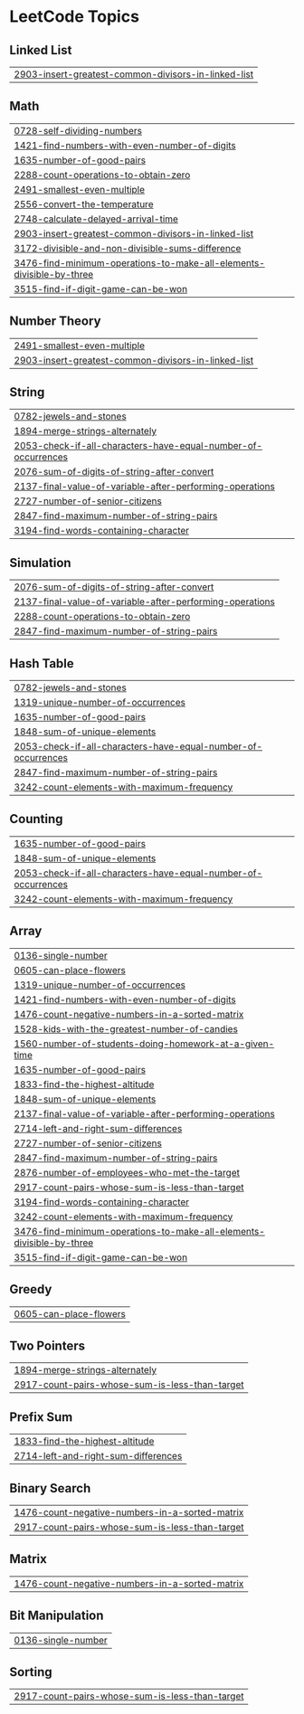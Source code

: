 <!---LeetCode Topics Start-->
# LeetCode Topics
## Linked List
|  |
| ------- |
| [2903-insert-greatest-common-divisors-in-linked-list](https://github.com/Batuhan-METU/LeetCode-Solutions/tree/master/2903-insert-greatest-common-divisors-in-linked-list) |
## Math
|  |
| ------- |
| [0728-self-dividing-numbers](https://github.com/Batuhan-METU/LeetCode-Solutions/tree/master/0728-self-dividing-numbers) |
| [1421-find-numbers-with-even-number-of-digits](https://github.com/Batuhan-METU/LeetCode-Solutions/tree/master/1421-find-numbers-with-even-number-of-digits) |
| [1635-number-of-good-pairs](https://github.com/Batuhan-METU/LeetCode-Solutions/tree/master/1635-number-of-good-pairs) |
| [2288-count-operations-to-obtain-zero](https://github.com/Batuhan-METU/LeetCode-Solutions/tree/master/2288-count-operations-to-obtain-zero) |
| [2491-smallest-even-multiple](https://github.com/Batuhan-METU/LeetCode-Solutions/tree/master/2491-smallest-even-multiple) |
| [2556-convert-the-temperature](https://github.com/Batuhan-METU/LeetCode-Solutions/tree/master/2556-convert-the-temperature) |
| [2748-calculate-delayed-arrival-time](https://github.com/Batuhan-METU/LeetCode-Solutions/tree/master/2748-calculate-delayed-arrival-time) |
| [2903-insert-greatest-common-divisors-in-linked-list](https://github.com/Batuhan-METU/LeetCode-Solutions/tree/master/2903-insert-greatest-common-divisors-in-linked-list) |
| [3172-divisible-and-non-divisible-sums-difference](https://github.com/Batuhan-METU/LeetCode-Solutions/tree/master/3172-divisible-and-non-divisible-sums-difference) |
| [3476-find-minimum-operations-to-make-all-elements-divisible-by-three](https://github.com/Batuhan-METU/LeetCode-Solutions/tree/master/3476-find-minimum-operations-to-make-all-elements-divisible-by-three) |
| [3515-find-if-digit-game-can-be-won](https://github.com/Batuhan-METU/LeetCode-Solutions/tree/master/3515-find-if-digit-game-can-be-won) |
## Number Theory
|  |
| ------- |
| [2491-smallest-even-multiple](https://github.com/Batuhan-METU/LeetCode-Solutions/tree/master/2491-smallest-even-multiple) |
| [2903-insert-greatest-common-divisors-in-linked-list](https://github.com/Batuhan-METU/LeetCode-Solutions/tree/master/2903-insert-greatest-common-divisors-in-linked-list) |
## String
|  |
| ------- |
| [0782-jewels-and-stones](https://github.com/Batuhan-METU/LeetCode-Solutions/tree/master/0782-jewels-and-stones) |
| [1894-merge-strings-alternately](https://github.com/Batuhan-METU/LeetCode-Solutions/tree/master/1894-merge-strings-alternately) |
| [2053-check-if-all-characters-have-equal-number-of-occurrences](https://github.com/Batuhan-METU/LeetCode-Solutions/tree/master/2053-check-if-all-characters-have-equal-number-of-occurrences) |
| [2076-sum-of-digits-of-string-after-convert](https://github.com/Batuhan-METU/LeetCode-Solutions/tree/master/2076-sum-of-digits-of-string-after-convert) |
| [2137-final-value-of-variable-after-performing-operations](https://github.com/Batuhan-METU/LeetCode-Solutions/tree/master/2137-final-value-of-variable-after-performing-operations) |
| [2727-number-of-senior-citizens](https://github.com/Batuhan-METU/LeetCode-Solutions/tree/master/2727-number-of-senior-citizens) |
| [2847-find-maximum-number-of-string-pairs](https://github.com/Batuhan-METU/LeetCode-Solutions/tree/master/2847-find-maximum-number-of-string-pairs) |
| [3194-find-words-containing-character](https://github.com/Batuhan-METU/LeetCode-Solutions/tree/master/3194-find-words-containing-character) |
## Simulation
|  |
| ------- |
| [2076-sum-of-digits-of-string-after-convert](https://github.com/Batuhan-METU/LeetCode-Solutions/tree/master/2076-sum-of-digits-of-string-after-convert) |
| [2137-final-value-of-variable-after-performing-operations](https://github.com/Batuhan-METU/LeetCode-Solutions/tree/master/2137-final-value-of-variable-after-performing-operations) |
| [2288-count-operations-to-obtain-zero](https://github.com/Batuhan-METU/LeetCode-Solutions/tree/master/2288-count-operations-to-obtain-zero) |
| [2847-find-maximum-number-of-string-pairs](https://github.com/Batuhan-METU/LeetCode-Solutions/tree/master/2847-find-maximum-number-of-string-pairs) |
## Hash Table
|  |
| ------- |
| [0782-jewels-and-stones](https://github.com/Batuhan-METU/LeetCode-Solutions/tree/master/0782-jewels-and-stones) |
| [1319-unique-number-of-occurrences](https://github.com/Batuhan-METU/LeetCode-Solutions/tree/master/1319-unique-number-of-occurrences) |
| [1635-number-of-good-pairs](https://github.com/Batuhan-METU/LeetCode-Solutions/tree/master/1635-number-of-good-pairs) |
| [1848-sum-of-unique-elements](https://github.com/Batuhan-METU/LeetCode-Solutions/tree/master/1848-sum-of-unique-elements) |
| [2053-check-if-all-characters-have-equal-number-of-occurrences](https://github.com/Batuhan-METU/LeetCode-Solutions/tree/master/2053-check-if-all-characters-have-equal-number-of-occurrences) |
| [2847-find-maximum-number-of-string-pairs](https://github.com/Batuhan-METU/LeetCode-Solutions/tree/master/2847-find-maximum-number-of-string-pairs) |
| [3242-count-elements-with-maximum-frequency](https://github.com/Batuhan-METU/LeetCode-Solutions/tree/master/3242-count-elements-with-maximum-frequency) |
## Counting
|  |
| ------- |
| [1635-number-of-good-pairs](https://github.com/Batuhan-METU/LeetCode-Solutions/tree/master/1635-number-of-good-pairs) |
| [1848-sum-of-unique-elements](https://github.com/Batuhan-METU/LeetCode-Solutions/tree/master/1848-sum-of-unique-elements) |
| [2053-check-if-all-characters-have-equal-number-of-occurrences](https://github.com/Batuhan-METU/LeetCode-Solutions/tree/master/2053-check-if-all-characters-have-equal-number-of-occurrences) |
| [3242-count-elements-with-maximum-frequency](https://github.com/Batuhan-METU/LeetCode-Solutions/tree/master/3242-count-elements-with-maximum-frequency) |
## Array
|  |
| ------- |
| [0136-single-number](https://github.com/Batuhan-METU/LeetCode-Solutions/tree/master/0136-single-number) |
| [0605-can-place-flowers](https://github.com/Batuhan-METU/LeetCode-Solutions/tree/master/0605-can-place-flowers) |
| [1319-unique-number-of-occurrences](https://github.com/Batuhan-METU/LeetCode-Solutions/tree/master/1319-unique-number-of-occurrences) |
| [1421-find-numbers-with-even-number-of-digits](https://github.com/Batuhan-METU/LeetCode-Solutions/tree/master/1421-find-numbers-with-even-number-of-digits) |
| [1476-count-negative-numbers-in-a-sorted-matrix](https://github.com/Batuhan-METU/LeetCode-Solutions/tree/master/1476-count-negative-numbers-in-a-sorted-matrix) |
| [1528-kids-with-the-greatest-number-of-candies](https://github.com/Batuhan-METU/LeetCode-Solutions/tree/master/1528-kids-with-the-greatest-number-of-candies) |
| [1560-number-of-students-doing-homework-at-a-given-time](https://github.com/Batuhan-METU/LeetCode-Solutions/tree/master/1560-number-of-students-doing-homework-at-a-given-time) |
| [1635-number-of-good-pairs](https://github.com/Batuhan-METU/LeetCode-Solutions/tree/master/1635-number-of-good-pairs) |
| [1833-find-the-highest-altitude](https://github.com/Batuhan-METU/LeetCode-Solutions/tree/master/1833-find-the-highest-altitude) |
| [1848-sum-of-unique-elements](https://github.com/Batuhan-METU/LeetCode-Solutions/tree/master/1848-sum-of-unique-elements) |
| [2137-final-value-of-variable-after-performing-operations](https://github.com/Batuhan-METU/LeetCode-Solutions/tree/master/2137-final-value-of-variable-after-performing-operations) |
| [2714-left-and-right-sum-differences](https://github.com/Batuhan-METU/LeetCode-Solutions/tree/master/2714-left-and-right-sum-differences) |
| [2727-number-of-senior-citizens](https://github.com/Batuhan-METU/LeetCode-Solutions/tree/master/2727-number-of-senior-citizens) |
| [2847-find-maximum-number-of-string-pairs](https://github.com/Batuhan-METU/LeetCode-Solutions/tree/master/2847-find-maximum-number-of-string-pairs) |
| [2876-number-of-employees-who-met-the-target](https://github.com/Batuhan-METU/LeetCode-Solutions/tree/master/2876-number-of-employees-who-met-the-target) |
| [2917-count-pairs-whose-sum-is-less-than-target](https://github.com/Batuhan-METU/LeetCode-Solutions/tree/master/2917-count-pairs-whose-sum-is-less-than-target) |
| [3194-find-words-containing-character](https://github.com/Batuhan-METU/LeetCode-Solutions/tree/master/3194-find-words-containing-character) |
| [3242-count-elements-with-maximum-frequency](https://github.com/Batuhan-METU/LeetCode-Solutions/tree/master/3242-count-elements-with-maximum-frequency) |
| [3476-find-minimum-operations-to-make-all-elements-divisible-by-three](https://github.com/Batuhan-METU/LeetCode-Solutions/tree/master/3476-find-minimum-operations-to-make-all-elements-divisible-by-three) |
| [3515-find-if-digit-game-can-be-won](https://github.com/Batuhan-METU/LeetCode-Solutions/tree/master/3515-find-if-digit-game-can-be-won) |
## Greedy
|  |
| ------- |
| [0605-can-place-flowers](https://github.com/Batuhan-METU/LeetCode-Solutions/tree/master/0605-can-place-flowers) |
## Two Pointers
|  |
| ------- |
| [1894-merge-strings-alternately](https://github.com/Batuhan-METU/LeetCode-Solutions/tree/master/1894-merge-strings-alternately) |
| [2917-count-pairs-whose-sum-is-less-than-target](https://github.com/Batuhan-METU/LeetCode-Solutions/tree/master/2917-count-pairs-whose-sum-is-less-than-target) |
## Prefix Sum
|  |
| ------- |
| [1833-find-the-highest-altitude](https://github.com/Batuhan-METU/LeetCode-Solutions/tree/master/1833-find-the-highest-altitude) |
| [2714-left-and-right-sum-differences](https://github.com/Batuhan-METU/LeetCode-Solutions/tree/master/2714-left-and-right-sum-differences) |
## Binary Search
|  |
| ------- |
| [1476-count-negative-numbers-in-a-sorted-matrix](https://github.com/Batuhan-METU/LeetCode-Solutions/tree/master/1476-count-negative-numbers-in-a-sorted-matrix) |
| [2917-count-pairs-whose-sum-is-less-than-target](https://github.com/Batuhan-METU/LeetCode-Solutions/tree/master/2917-count-pairs-whose-sum-is-less-than-target) |
## Matrix
|  |
| ------- |
| [1476-count-negative-numbers-in-a-sorted-matrix](https://github.com/Batuhan-METU/LeetCode-Solutions/tree/master/1476-count-negative-numbers-in-a-sorted-matrix) |
## Bit Manipulation
|  |
| ------- |
| [0136-single-number](https://github.com/Batuhan-METU/LeetCode-Solutions/tree/master/0136-single-number) |
## Sorting
|  |
| ------- |
| [2917-count-pairs-whose-sum-is-less-than-target](https://github.com/Batuhan-METU/LeetCode-Solutions/tree/master/2917-count-pairs-whose-sum-is-less-than-target) |
<!---LeetCode Topics End-->
